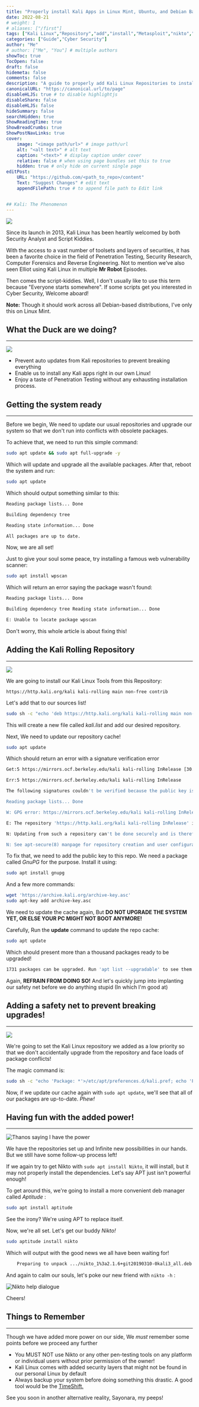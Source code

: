 ```yaml
---
title: "Properly install Kali Apps in Linux Mint, Ubuntu, and Debian Based Distributions!"
date: 2022-08-21
# weight: 1
# aliases: ["/first"]
tags: ["Kali Linux","Repository","add","install","Metasploit","nikto","nmap","nethunter"]
categories: ["Guide","Cyber Security"]
author: "Me"
# author: ["Me", "You"] # multiple authors
showToc: true
TocOpen: false
draft: false
hidemeta: false
comments: false
description: "A guide to properly add Kali Linux Repositories to install Kali Apps without facing any breaking changes"
canonicalURL: "https://canonical.url/to/page"
disableHLJS: true # to disable highlightjs
disableShare: false
disableHLJS: false
hideSummary: false
searchHidden: true
ShowReadingTime: true
ShowBreadCrumbs: true
ShowPostNavLinks: true
cover:
    image: "<image path/url>" # image path/url
    alt: "<alt text>" # alt text
    caption: "<text>" # display caption under cover
    relative: false # when using page bundles set this to true
    hidden: true # only hide on current single page
editPost:
    URL: "https://github.com/<path_to_repo>/content"
    Text: "Suggest Changes" # edit text
    appendFilePath: true # to append file path to Edit link


## Kali: The Phenomenon
---
```


![](https://c.tenor.com/73bhaYAl0moAAAAC/yes-oh.gif)

Since its launch in 2013, Kali Linux has been heartily welcomed by both Security Analyst and Script Kiddies.

With the access to a vast number of toolsets and layers of securities, it has been a favorite choice in the field of Penetration Testing, Security Research, Computer Forensics and Reverse Engineering. Not to mention we've also seen Elliot using Kali Linux in multiple **Mr Robot** Episodes.

Then comes the script-kiddies. Well, I don't usually like to use this term because "Everyone starts somewhere". If some scripts get you interested in Cyber Security, Welcome aboard!

**Note:** Though it should work across all Debian-based distributions, I've only this on Linux Mint.

## What the Duck are we doing?
---
![](https://c.tenor.com/wRKppcFJEe8AAAAC/ducks.gif)
- Prevent auto updates from Kali repositories to prevent breaking everything
- Enable us to install any Kali apps right in our own Linux!
- Enjoy a taste of Penetration Testing without any exhausting installation process.

## Getting the system ready
---

Before we begin, We need to update our usual repositories and upgrade our system so that we don't run into conflicts with obsolete packages.

To achieve that, we need to run this simple command:

```BASH
sudo apt update && sudo apt full-upgrade -y
```

Which will update and upgrade all the available packages. After that, reboot the system and run:

```BASH
sudo apt update
```

Which should output something similar to this:

```Bash
Reading package lists... Done

Building dependency tree  

Reading state information... Done

All packages are up to date.
```

Now, we are all set!

Just to give your soul some peace, try installing a famous web vulnerability scanner:

```BASH
sudo apt install wpscan
```

Which will return an error saying the package wasn't found:

```Bash
Reading package lists... Done 

Building dependency tree Reading state information... Done

E: Unable to locate package wpscan
```

Don't worry, this whole article is about fixing this!

## Adding the Kali Rolling Repository

---

![](https://c.tenor.com/lBp_H83I7AEAAAAC/morpheus-matrix-fight.gif)

We are going to install our Kali Linux Tools from this Repository:

`https://http.kali.org/kali kali-rolling main non-free contrib`

Let's add that to our sources list!

```Bash
sudo sh -c "echo 'deb https://http.kali.org/kali kali-rolling main non-free contrib' > /etc/apt/sources.list.d/kali.list"
```

This will create a new file called *kali.list* and add our desired repository.

Next, We need to update our repository cache!

```Bash
sudo apt update
```

Which should return an error with a signature verification error

```bash
Get:5 https://mirrors.ocf.berkeley.edu/kali kali-rolling InRelease [30.5 kB]

Err:5 https://mirrors.ocf.berkeley.edu/kali kali-rolling InRelease

The following signatures couldn't be verified because the public key is not available: NO_PUBKEY ED444FF07D8D0BF6

Reading package lists... Done

W: GPG error: https://mirrors.ocf.berkeley.edu/kali kali-rolling InRelease: The following signatures couldn't be verified because the public key is not available: NO_PUBKEY ED444FF07D8D0BF6

E: The repository 'https://http.kali.org/kali kali-rolling InRelease' is not signed.

N: Updating from such a repository can't be done securely and is therefore disabled by default.

N: See apt-secure(8) manpage for repository creation and user configuration details.
```

To fix that, we need to add the public key to this repo. We need a package called *GnuPG* for the purpose. Install it using:

```Bash
sudo apt install gnupg
```

And a few more commands:

```bash
wget 'https://archive.kali.org/archive-key.asc'
sudo apt-key add archive-key.asc
```

We need to update the cache again, But **DO NOT UPGRADE THE SYSTEM YET, OR ELSE YOUR PC MIGHT NOT BOOT ANYMORE!**

Carefully, Run the **update** command to update the repo cache:

```bash
sudo apt update
```

Which should present more than a thousand packages ready to be upgraded!

```bash
1731 packages can be upgraded. Run 'apt list --upgradable' to see them
```

Again, **REFRAIN FROM DOING SO!** And let's quickly jump into implanting our safety net before we do anything stupid (In which I'm good at)

## Adding a safety net to prevent breaking upgrades!

---
![](https://c.tenor.com/w_wba2G4ipUAAAAC/stay-safe-safety.gif)

We're going to set the Kali Linux repository we added as a low priority so that we don't accidentally upgrade from the repository and face loads of package conflicts!

The magic command is:

```bash
sudo sh -c "echo 'Package: *'>/etc/apt/preferences.d/kali.pref; echo 'Pin: release a=kali-rolling'>>/etc/apt/preferences.d/kali.pref; echo 'Pin-Priority: 50'>>/etc/apt/preferences.d/kali.pref"
```

Now, if we update our cache again with `sudo apt update`, we'll see that all of our packages are up-to-date. *Phew!*

## Having fun with the added power!
---

![Thanos saying I have the power](https://c.tenor.com/l1fTQixBIMoAAAAd/avengers-thanos.gif)

We have the repositories set up and Infinite new possibilities in our hands. But we still have some follow-up process left!

If we again try to get Nikto with `sudo apt install Nikto`, it will install, but it may not properly install the dependencies. Let's say APT just isn't powerful enough!

To get around this, we're going to install a more convenient deb manager called *Aptitude* :

```bash
sudo apt install aptitude
```

See the irony? We're using APT to replace itself.

Now, we're all set. Let's get our buddy *Nikto!*

```Bash
sudo aptitude install nikto
```

Which will output with the good news we all have been waiting for!

```bash
	Preparing to unpack .../nikto_1%3a2.1.6+git20190310-0kali3_all.deb ...                                                 Unpacking nikto (1:2.1.6+git20190310-0kali3) ...                                                                       Setting up nikto (1:2.1.6+git20190310-0kali3) ... 
```


And again to calm our souls, let's poke our new friend with `nikto -h` :

![Nikto help dialogue](https://i.imgur.com/NYldq50.png)

Cheers!

## Things to Remember

---

Though we have added more power on our side, We *must* remember some points before we proceed any further

- You MUST NOT use Nikto or any other pen-testing tools on any platform or individual users without prior permission of the owner!
- Kali Linux comes with added security layers that might not be found in our personal Linux by default
- Always backup your system before doing something this drastic. A good tool would be the [TimeShift.](https://github.com/teejee2008/timeshift)

See you soon in another alternative reality, Sayonara, my peeps!